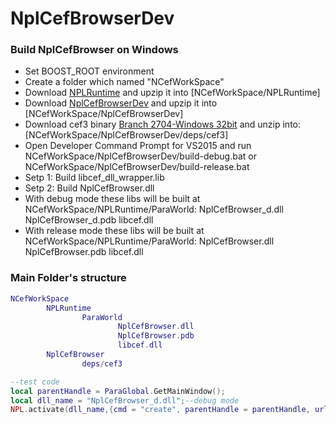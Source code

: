 # NplCefBrowserDev
### Build NplCefBrowser on Windows
- Set BOOST_ROOT environment
- Create a folder which named "NCefWorkSpace"
- Download [NPLRuntime](https://github.com/LiXizhi/NPLRuntime.git) and upzip it into [NCefWorkSpace/NPLRuntime]
- Download [NplCefBrowserDev](https://github.com/tatfook/NplCefBrowserDev.git) and upzip it into [NCefWorkSpace/NplCefBrowserDev]
- Download cef3 binary [Branch 2704-Windows 32bit](https://cefbuilds.com/) and unzip into:[NCefWorkSpace/NplCefBrowserDev/deps/cef3]
- Open Developer Command Prompt for VS2015 and run NCefWorkSpace/NplCefBrowserDev/build-debug.bat or NCefWorkSpace/NplCefBrowserDev/build-release.bat  
- Setp 1: Build libcef_dll_wrapper.lib
- Setp 2: Build NplCefBrowser.dll
- With debug    mode these libs will be built at NCefWorkSpace/NPLRuntime/ParaWorld: NplCefBrowser_d.dll NplCefBrowser_d.pdb libcef.dll
- With release  mode these libs will be built at NCefWorkSpace/NPLRuntime/ParaWorld: NplCefBrowser.dll NplCefBrowser.pdb libcef.dll

### Main Folder's structure
```lua
NCefWorkSpace
        NPLRuntime
                ParaWorld
                        NplCefBrowser.dll
                        NplCefBrowser.pdb
                        libcef.dll
        NplCefBrowser
                deps/cef3
```
```lua
--test code
local parentHandle = ParaGlobal.GetMainWindow();
local dll_name = "NplCefBrowser_d.dll";--debug mode
NPL.activate(dll_name,{cmd = "create", parentHandle = parentHandle, url = "http://www.wikicraft.cn/"}); 
```

